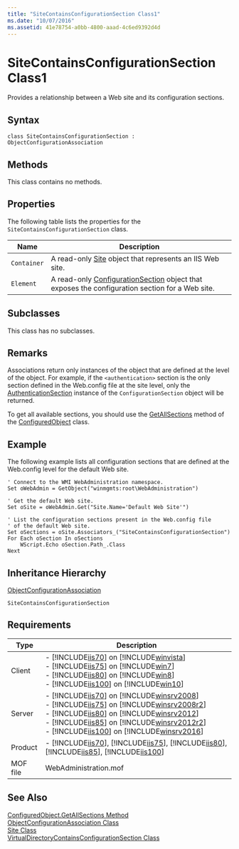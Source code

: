 ```yaml
---
title: "SiteContainsConfigurationSection Class1"
ms.date: "10/07/2016"
ms.assetid: 41e78754-a0bb-4800-aaad-4c6ed9392d4d
---
```

# SiteContainsConfigurationSection Class1
Provides a relationship between a Web site and its configuration sections.  
  
## Syntax  
  
```vbs  
class SiteContainsConfigurationSection : ObjectConfigurationAssociation  
```  
  
## Methods  
 This class contains no methods.  
  
## Properties  
 The following table lists the properties for the `SiteContainsConfigurationSection` class.  
  
|Name|Description|  
|----------|-----------------|  
|`Container`|A read-only [Site](../wmi-provider/site-class.md) object that represents an IIS Web site.|  
|`Element`|A read-only [ConfigurationSection](../wmi-provider/configurationsection-class.md) object that exposes the configuration section for a Web site.|  
  
## Subclasses  
 This class has no subclasses.  
  
## Remarks  
 Associations return only instances of the object that are defined at the level of the object. For example, if the `<authentication>` section is the only section defined in the Web.config file at the site level, only the [AuthenticationSection](../wmi-provider/authenticationsection-class.md) instance of the `ConfigurationSection` object will be returned.  
  
 To get all available sections, you should use the [GetAllSections](../wmi-provider/configuredobject-getallsections-method.md) method of the [ConfiguredObject](../wmi-provider/configuredobject-class.md) class.  
  
## Example  
 The following example lists all configuration sections that are defined at the Web.config level for the default Web site.  
  
```  
' Connect to the WMI WebAdministration namespace.  
Set oWebAdmin = GetObject("winmgmts:root\WebAdministration")  
  
' Get the default Web site.  
Set oSite = oWebAdmin.Get("Site.Name='Default Web Site'")  
  
' List the configuration sections present in the Web.config file  
' of the default Web site.  
Set oSections = oSite.Associators_("SiteContainsConfigurationSection")  
For Each oSection In oSections  
    WScript.Echo oSection.Path_.Class  
Next  
```  
  
## Inheritance Hierarchy  
 [ObjectConfigurationAssociation](../wmi-provider/objectconfigurationassociation-class.md)  
  
 `SiteContainsConfigurationSection`  
  
## Requirements  
  
|Type|Description|  
|----------|-----------------|  
|Client|-   [!INCLUDE[iis70](../wmi-provider/includes/iis70-md.md)] on [!INCLUDE[winvista](../wmi-provider/includes/winvista-md.md)]<br />-   [!INCLUDE[iis75](../wmi-provider/includes/iis75-md.md)] on [!INCLUDE[win7](../wmi-provider/includes/win7-md.md)]<br />-   [!INCLUDE[iis80](../wmi-provider/includes/iis80-md.md)] on [!INCLUDE[win8](../wmi-provider/includes/win8-md.md)]<br />-   [!INCLUDE[iis100](../wmi-provider/includes/iis100-md.md)] on [!INCLUDE[win10](../wmi-provider/includes/win10-md.md)]|  
|Server|-   [!INCLUDE[iis70](../wmi-provider/includes/iis70-md.md)] on [!INCLUDE[winsrv2008](../wmi-provider/includes/winsrv2008-md.md)]<br />-   [!INCLUDE[iis75](../wmi-provider/includes/iis75-md.md)] on [!INCLUDE[winsrv2008r2](../wmi-provider/includes/winsrv2008r2-md.md)]<br />-   [!INCLUDE[iis80](../wmi-provider/includes/iis80-md.md)] on [!INCLUDE[winsrv2012](../wmi-provider/includes/winsrv2012-md.md)]<br />-   [!INCLUDE[iis85](../wmi-provider/includes/iis85-md.md)] on [!INCLUDE[winsrv2012r2](../wmi-provider/includes/winsrv2012r2-md.md)]<br />-   [!INCLUDE[iis100](../wmi-provider/includes/iis100-md.md)] on [!INCLUDE[winsrv2016](../wmi-provider/includes/winsrv2016-md.md)]|  
|Product|-   [!INCLUDE[iis70](../wmi-provider/includes/iis70-md.md)], [!INCLUDE[iis75](../wmi-provider/includes/iis75-md.md)], [!INCLUDE[iis80](../wmi-provider/includes/iis80-md.md)], [!INCLUDE[iis85](../wmi-provider/includes/iis85-md.md)], [!INCLUDE[iis100](../wmi-provider/includes/iis100-md.md)]|  
|MOF file|WebAdministration.mof|  
  
## See Also  
 [ConfiguredObject.GetAllSections Method](../wmi-provider/configuredobject-getallsections-method.md)   
 [ObjectConfigurationAssociation Class](../wmi-provider/objectconfigurationassociation-class.md)   
 [Site Class](../wmi-provider/site-class.md)   
 [VirtualDirectoryContainsConfigurationSection Class](../wmi-provider/virtualdirectorycontainsconfigurationsection-class.md)